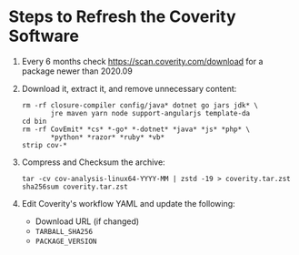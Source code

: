 # Steps to Refresh the Coverity Software

1. Every 6 months check <https://scan.coverity.com/download> for
   a package newer than 2020.09

2. Download it, extract it, and remove unnecessary content:

   ``` shell
   rm -rf closure-compiler config/java* dotnet go jars jdk* \
          jre maven yarn node support-angularjs template-da
   cd bin
   rm -rf CovEmit* *cs* *-go* *-dotnet* *java* *js* *php* \
          *python* *razor* *ruby* *vb*
   strip cov-*
   ```

3. Compress and Checksum the archive:

   ``` shell
   tar -cv cov-analysis-linux64-YYYY-MM | zstd -19 > coverity.tar.zst
   sha256sum coverity.tar.zst
   ```

4. Edit Coverity's workflow YAML and update the following:
    - Download URL (if changed)
    - `TARBALL_SHA256`
    - `PACKAGE_VERSION`
